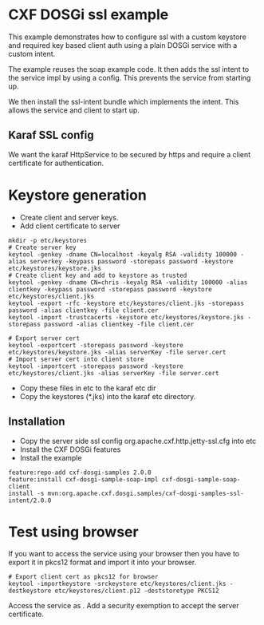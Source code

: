 # CXF DOSGi ssl example

This example demonstrates how to configure ssl with a custom keystore and required key based client auth using a plain DOSGi service with a custom intent.

The example reuses the soap example code. It then adds the ssl intent to the service impl by using a config. This prevents the service from starting up.

We then install the ssl-intent bundle which implements the intent. This allows the service and client to start up.

## Karaf SSL config

We want the karaf HttpService to be secured by https and require a client certificate for authentication.

# Keystore generation

* Create client and server keys.
* Add client certificate to server

```
mkdir -p etc/keystores
# Create server key
keytool -genkey -dname CN=localhost -keyalg RSA -validity 100000 -alias serverkey -keypass password -storepass password -keystore etc/keystores/keystore.jks
# Create client key and add to keystore as trusted
keytool -genkey -dname CN=chris -keyalg RSA -validity 100000 -alias clientkey -keypass password -storepass password -keystore etc/keystores/client.jks
keytool -export -rfc -keystore etc/keystores/client.jks -storepass password -alias clientkey -file client.cer
keytool -import -trustcacerts -keystore etc/keystores/keystore.jks -storepass password -alias clientkey -file client.cer

# Export server cert
keytool -exportcert -storepass password -keystore etc/keystores/keystore.jks -alias serverKey -file server.cert
# Import server cert into client store
keytool -importcert -storepass password -keystore etc/keystores/client.jks -alias serverKey -file server.cert
```

- Copy these files in etc to the karaf etc dir
- Copy the keystores (*.jks) into the karaf etc directory.

## Installation

- Copy the server side ssl config org.apache.cxf.http.jetty-ssl.cfg into etc
- Install the CXF DOSGi features
- Install the example

```
feature:repo-add cxf-dosgi-samples 2.0.0
feature:install cxf-dosgi-sample-soap-impl cxf-dosgi-sample-soap-client
install -s mvn:org.apache.cxf.dosgi.samples/cxf-dosgi-samples-ssl-intent/2.0.0
```

# Test using browser

If you want to access the service using your browser then you have to export it in pkcs12 format and import it into your browser.

```
# Export client cert as pkcs12 for browser
keytool -importkeystore -srckeystore etc/keystores/client.jks -destkeystore etc/keystores/client.p12 -deststoretype PKCS12
```

Access the service as [](https://localhost:8443/cxf/echo "echo service").
Add a security exemption to accept the server certificate.
